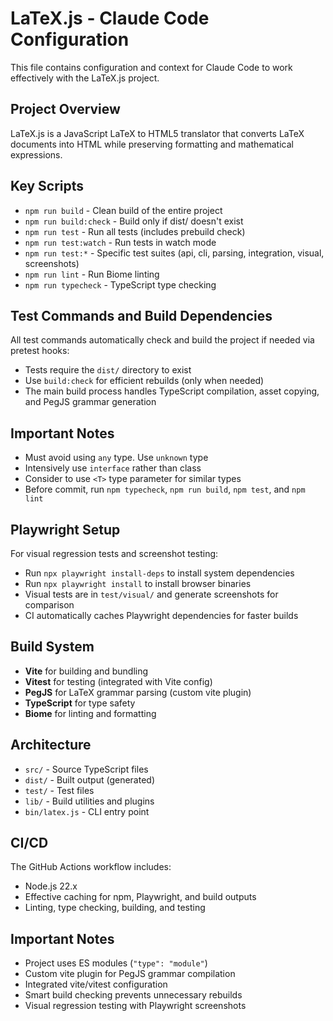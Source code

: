 # LaTeX.js - Claude Code Configuration

This file contains configuration and context for Claude Code to work effectively with the LaTeX.js project.

## Project Overview

LaTeX.js is a JavaScript LaTeX to HTML5 translator that converts LaTeX documents into HTML while preserving formatting and mathematical expressions.

## Key Scripts

- `npm run build` - Clean build of the entire project
- `npm run build:check` - Build only if dist/ doesn't exist
- `npm run test` - Run all tests (includes prebuild check)
- `npm run test:watch` - Run tests in watch mode
- `npm run test:*` - Specific test suites (api, cli, parsing, integration, visual, screenshots)
- `npm run lint` - Run Biome linting
- `npm run typecheck` - TypeScript type checking

## Test Commands and Build Dependencies

All test commands automatically check and build the project if needed via pretest hooks:
- Tests require the `dist/` directory to exist
- Use `build:check` for efficient rebuilds (only when needed)
- The main build process handles TypeScript compilation, asset copying, and PegJS grammar generation

## Important Notes

- Must avoid using `any` type. Use `unknown` type
- Intensively use `interface` rather than class
- Consider to use `<T>` type parameter for similar types
- Before commit, run `npm typecheck`, `npm run build`, `npm test`, and `npm lint`

## Playwright Setup

For visual regression tests and screenshot testing:
- Run `npx playwright install-deps` to install system dependencies
- Run `npx playwright install` to install browser binaries
- Visual tests are in `test/visual/` and generate screenshots for comparison
- CI automatically caches Playwright dependencies for faster builds

## Build System

- **Vite** for building and bundling
- **Vitest** for testing (integrated with Vite config)
- **PegJS** for LaTeX grammar parsing (custom vite plugin)
- **TypeScript** for type safety
- **Biome** for linting and formatting

## Architecture

- `src/` - Source TypeScript files
- `dist/` - Built output (generated)
- `test/` - Test files
- `lib/` - Build utilities and plugins
- `bin/latex.js` - CLI entry point

## CI/CD

The GitHub Actions workflow includes:
- Node.js 22.x
- Effective caching for npm, Playwright, and build outputs
- Linting, type checking, building, and testing

## Important Notes

- Project uses ES modules (`"type": "module"`)
- Custom vite plugin for PegJS grammar compilation
- Integrated vite/vitest configuration
- Smart build checking prevents unnecessary rebuilds
- Visual regression testing with Playwright screenshots